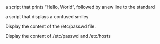 a script that prints “Hello, World”, followed by anew line to the standard

a script that displays a confused smiley

Display the content of the /etc/passwd file.

Display the content of /etc/passwd and /etc/hosts
